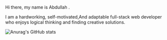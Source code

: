 Hi there, my name is Abdullah .

I am a hardworking, self-motivated,And adaptable full-stack web developer who enjoys logical thinking and finding creative solutions.


![Anurag's GitHub stats](https://github-readme-stats.vercel.app/api?username=AbdullahhAlammoush&theme=dark&show_icons=true)
